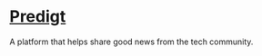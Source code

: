 # [Predigt](pluckyprecious.github.io)

A platform that helps share good news from the tech community.
